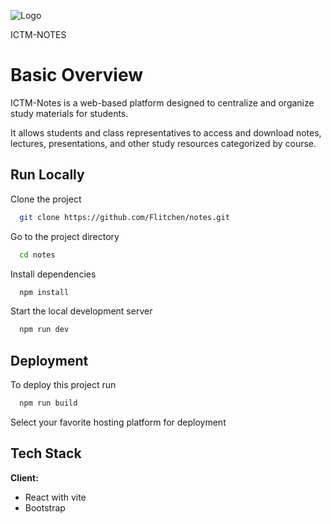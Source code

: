 


![Logo](https://github.com/Flitchen/notes/assets/104328567/f86d7603-4c3c-4d5c-9ee0-064bd1e82996)

ICTM-NOTES                  

# Basic Overview

ICTM-Notes is a web-based platform designed to centralize and organize study materials for students.


It allows students and class representatives to access and download notes, lectures, presentations, and other study resources categorized by course.


## Run Locally

Clone the project

```bash
  git clone https://github.com/Flitchen/notes.git
```

Go to the project directory

```bash
  cd notes
```

Install dependencies

```bash
  npm install
```

Start the local development server

```bash
  npm run dev
```


## Deployment

To deploy this project run

```bash
  npm run build
```
Select your favorite hosting  platform for deployment


## Tech Stack

**Client:**
* React with vite
* Bootstrap





